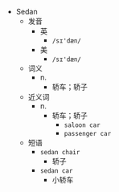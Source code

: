 - Sedan
  - 发音
    - 英
      - `/sɪ'dæn/`
    - 美
      - `/sɪ'dæn/`
  - 词义
    - n.
      - 轿车；轿子
  - 近义词
    - n.
      - 轿车；轿子
        - `saloon car`
        - `passenger car`
  - 短语
    - `sedan chair`
      - 轿子 
    - `sedan car`
      - 小轿车 

